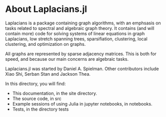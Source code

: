 # About Laplacians.jl

Laplacians is a package containing graph algorithms, with an emphsasis on tasks related to spectral and algebraic graph theory.  It contains (and will contain more) code for solving systems of linear equations in graph Laplacians, low stretch spanning trees, sparsifiation, clustering, local clustering, and optimization on graphs.

All graphs are represented by sparse adjacency matrices.
This is both for speed, and because our main concerns are algebraic tasks.

Laplacians.jl was started by Daniel A. Spielman.  Other contributors include Xiao Shi, Serban Stan and Jackson Thea.

In this directory, you will find:

* This documentation, in the site directory.  
* The source code, in src
* Example sessions of using Julia in jupyter notebooks, in notebooks.
* Tests, in the directory tests

